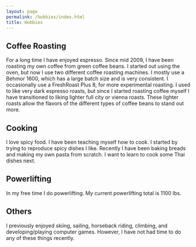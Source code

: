 ```yaml
---
layout: page
permalink: /hobbies/index.html
title: Hobbies
---
```


## Coffee Roasting

For a long time I have enjoyed espresso. Since mid 2009, I have been roasting
my own coffee from green coffee beans. I started out using the oven, but now I
use two different coffee roasting machines. I mostly use a Behmor 1600, which
has a large batch size and is very consistent. I occasionally use a FreshRoast
Plus 8, for more experimental roasting. I used to like very dark espresso
roasts, but since I started roasting coffee myself I have transitioned to
liking lighter full city or vienna roasts. These lighter roasts allow the
flavors of the different types of coffee beans to stand out more.

## Cooking

I love spicy food. I have been teaching myself how to cook. I started by trying
to reproduce spicy dishes I like. Recently I have been baking breads and making
my own pasta from scratch. I want to learn to cook some Thai dishes next.

## Powerlifting

In my free time I do powerlifting. My current powerlifting total is 1100 lbs.

## Others

I previously enjoyed skiing, sailing, horseback riding, climbing, and
developing/playing computer games. However, I have not had time to do any
of these things recently.

